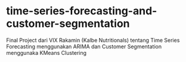 # time-series-forecasting-and-customer-segmentation
Final Project dari VIX Rakamin (Kalbe Nutritionals) tentang Time Series Forecasting menggunakan ARIMA dan Customer Segmentation menggunaka KMeans Clustering
